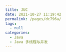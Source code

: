 ```yaml
---
title: JUC
date: 2021-10-27 11:19:42
permalink: /pages/dc796a/
tags: 
  - null
categories: 
  - Java
  - Java 多线程与并发
---
```

